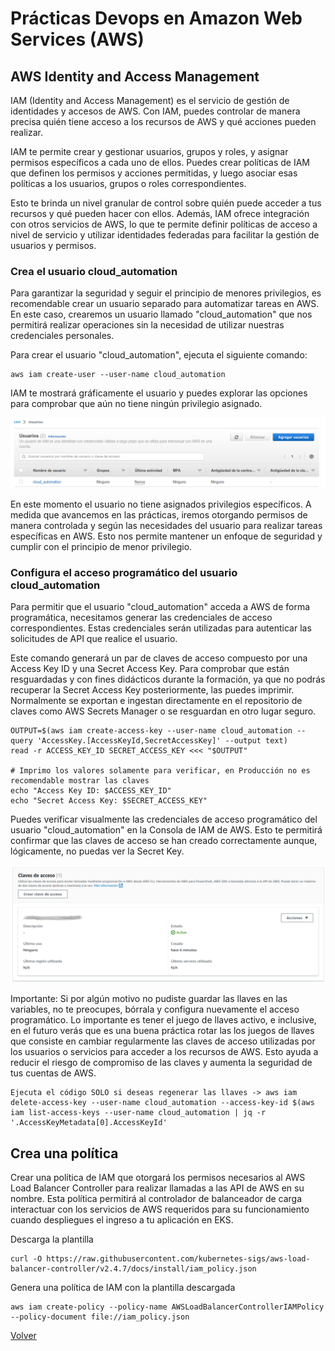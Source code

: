 # Prácticas Devops en Amazon Web Services (AWS)
## AWS Identity and Access Management

IAM (Identity and Access Management) es el servicio de gestión de identidades y accesos de AWS. Con IAM, puedes controlar de manera precisa quién tiene acceso a los recursos de AWS y qué acciones pueden realizar.

IAM te permite crear y gestionar usuarios, grupos y roles, y asignar permisos específicos a cada uno de ellos. Puedes crear políticas de IAM que definen los permisos y acciones permitidas, y luego asociar esas políticas a los usuarios, grupos o roles correspondientes.

Esto te brinda un nivel granular de control sobre quién puede acceder a tus recursos y qué pueden hacer con ellos. Además, IAM ofrece integración con otros servicios de AWS, lo que te permite definir políticas de acceso a nivel de servicio y utilizar identidades federadas para facilitar la gestión de usuarios y permisos.

### Crea el usuario cloud_automation

Para garantizar la seguridad y seguir el principio de menores privilegios, es recomendable crear un usuario separado para automatizar tareas en AWS. En este caso, crearemos un usuario llamado "cloud_automation" que nos permitirá realizar operaciones sin la necesidad de utilizar nuestras credenciales personales.

Para crear el usuario "cloud_automation", ejecuta el siguiente comando:

```shell
aws iam create-user --user-name cloud_automation
```

IAM te mostrará gráficamente el usuario y puedes explorar las opciones para comprobar que aún no tiene ningún privilegio asignado.

<div align="center">
  <img src="imagenes/usuario_cloud_automation.png" alt="Usuario cloud_automation">
</div>

En este momento el usuario no tiene asignados privilegios específicos. A medida que avancemos en las prácticas, iremos otorgando permisos de manera controlada y según las necesidades del usuario para realizar tareas específicas en AWS. Esto nos permite mantener un enfoque de seguridad y cumplir con el principio de menor privilegio.

### Configura el acceso programático del usuario cloud_automation

Para permitir que el usuario "cloud_automation" acceda a AWS de forma programática, necesitamos generar las credenciales de acceso correspondientes. Estas credenciales serán utilizadas para autenticar las solicitudes de API que realice el usuario.

Este comando generará un par de claves de acceso compuesto por una Access Key ID y una Secret Access Key. Para comprobar que están resguardadas y con fines didácticos durante la formación, ya que no podrás recuperar la Secret Access Key posteriormente, las puedes imprimir. Normalmente se exportan e ingestan directamente en el repositorio de claves como AWS Secrets Manager o se resguardan en otro lugar seguro.

```shell
OUTPUT=$(aws iam create-access-key --user-name cloud_automation --query 'AccessKey.[AccessKeyId,SecretAccessKey]' --output text)
read -r ACCESS_KEY_ID SECRET_ACCESS_KEY <<< "$OUTPUT"

# Imprimo los valores solamente para verificar, en Producción no es recomendable mostrar las claves
echo "Access Key ID: $ACCESS_KEY_ID"
echo "Secret Access Key: $SECRET_ACCESS_KEY"
```

Puedes verificar visualmente las credenciales de acceso programático del usuario "cloud_automation" en la Consola de IAM de AWS. Esto te permitirá confirmar que las claves de acceso se han creado correctamente aunque, lógicamente, no puedas ver la Secret Key.

<div align="center">
  <img src="imagenes/llaves-cloud_automation.png" alt="Llaves usuario cloud_automation">
</div>

Importante: Si por algún motivo no pudiste guardar las llaves en las variables, no te preocupes, bórrala y configura nuevamente el acceso programático. Lo importante es tener el juego de llaves activo, e inclusive, en el futuro verás que es una buena práctica rotar las los juegos de llaves que consiste en cambiar regularmente las claves de acceso utilizadas por los usuarios o servicios para acceder a los recursos de AWS. Esto ayuda a reducir el riesgo de compromiso de las claves y aumenta la seguridad de tus cuentas de AWS.

```shell
Ejecuta el código SOLO si deseas regenerar las llaves -> aws iam delete-access-key --user-name cloud_automation --access-key-id $(aws iam list-access-keys --user-name cloud_automation | jq -r '.AccessKeyMetadata[0].AccessKeyId'
```
## Crea una política

Crear una política de IAM que otorgará los permisos necesarios al AWS Load Balancer Controller para realizar llamadas a las API de AWS en su nombre. Esta política permitirá al controlador de balanceador de carga interactuar con los servicios de AWS requeridos para su funcionamiento cuando despliegues el ingreso a tu aplicación en EKS.

Descarga la plantilla

```shell
curl -O https://raw.githubusercontent.com/kubernetes-sigs/aws-load-balancer-controller/v2.4.7/docs/install/iam_policy.json
```

Genera una política de IAM con la plantilla descargada

```shell
aws iam create-policy --policy-name AWSLoadBalancerControllerIAMPolicy --policy-document file://iam_policy.json
```


[Volver](indice.md)